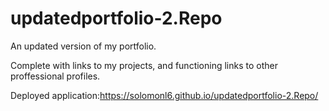 # updatedportfolio-2.Repo

An updated version of my portfolio.

Complete with links to my projects, and functioning links to other proffessional profiles.



Deployed application:https://solomonl6.github.io/updatedportfolio-2.Repo/